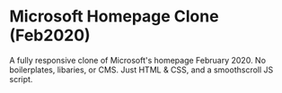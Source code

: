 # Microsoft Homepage Clone (Feb2020)
A fully responsive clone of Microsoft's homepage February 2020. No boilerplates, libaries, or CMS. Just HTML & CSS, and a smoothscroll JS script.
